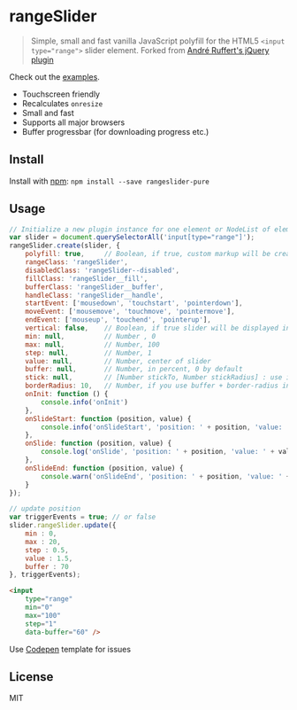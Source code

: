 # rangeSlider

> Simple, small and fast vanilla JavaScript polyfill for the HTML5 `<input type="range">` slider element.
> Forked from [André Ruffert's jQuery plugin](https://github.com/andreruffert/rangeslider.js)

Check out the [examples](http://stryzhevskyi.github.io/rangeSlider/).

* Touchscreen friendly
* Recalculates `onresize`
* Small and fast
* Supports all major browsers
* Buffer progressbar (for downloading progress etc.)

## Install
Install with [npm](https://www.npmjs.com/package/rangeslider-pure):
``npm install --save rangeslider-pure``

## Usage

```js
// Initialize a new plugin instance for one element or NodeList of elements.
var slider = document.querySelectorAll('input[type="range"]');
rangeSlider.create(slider, {
    polyfill: true,     // Boolean, if true, custom markup will be created
    rangeClass: 'rangeSlider',
    disabledClass: 'rangeSlider--disabled',
    fillClass: 'rangeSlider__fill',
    bufferClass: 'rangeSlider__buffer',
    handleClass: 'rangeSlider__handle',
    startEvent: ['mousedown', 'touchstart', 'pointerdown'],
    moveEvent: ['mousemove', 'touchmove', 'pointermove'],
    endEvent: ['mouseup', 'touchend', 'pointerup'],
    vertical: false,    // Boolean, if true slider will be displayed in vertical orientation
    min: null,          // Number , 0
    max: null,          // Number, 100
    step: null,         // Number, 1
    value: null,        // Number, center of slider
    buffer: null,       // Number, in percent, 0 by default
    stick: null,        // [Number stickTo, Number stickRadius] : use it if handle should stick to stickTo-th value in stickRadius
    borderRadius: 10,   // Number, if you use buffer + border-radius in css for looks good,
    onInit: function () {
        console.info('onInit')
    },
    onSlideStart: function (position, value) {
        console.info('onSlideStart', 'position: ' + position, 'value: ' + value);
    },
    onSlide: function (position, value) {
        console.log('onSlide', 'position: ' + position, 'value: ' + value);
    },
    onSlideEnd: function (position, value) {
        console.warn('onSlideEnd', 'position: ' + position, 'value: ' + value);
    }
});

// update position
var triggerEvents = true; // or false
slider.rangeSlider.update({
    min : 0,
    max : 20, 
    step : 0.5,
    value : 1.5,
    buffer : 70
}, triggerEvents);

```

```html
<input
    type="range"
    min="0"
    max="100"
    step="1"
    data-buffer="60" />
```


Use [Codepen](https://codepen.io/Stryzhevskyi/pen/eQLGNQ) template for issues

## License
MIT
